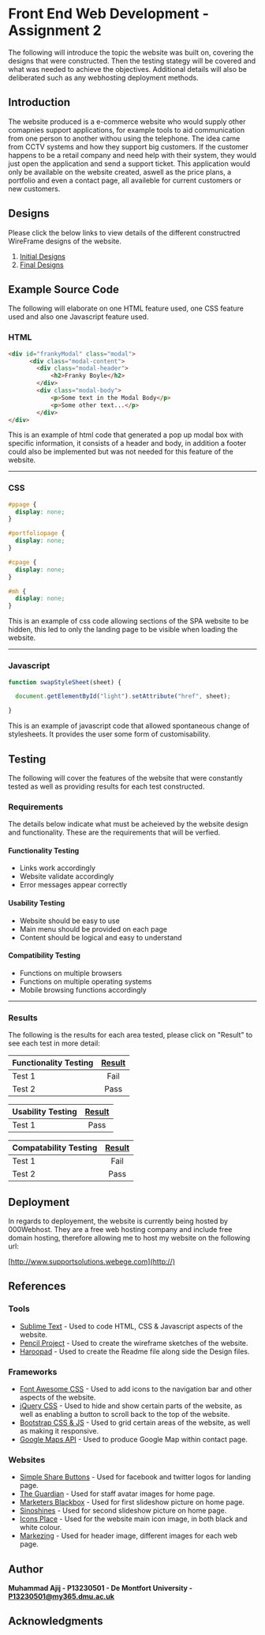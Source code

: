 
# Front End Web Development - Assignment 2

The following will introduce the topic the website was built on, covering the designs that were constructed. Then the testing stategy will be covered and what was needed to achieve the objectives. Additional details will also be deliberated such as any webhosting deployment methods.

## Introduction

The website produced is a e-commerce website who would supply other comapnies support applications, for example tools to aid communication from one person to another withou using the telephone. The idea came from CCTV systems and how they support big customers. If the customer happens to be a retail company and need help with their system, they would just open the application and send a support ticket. This application would only be available on the website created, aswell as the price plans, a portfolio and even a contact page, all availeble for current customers or new customers.

## Designs

Please click the below links to view details of the different constructred WireFrame designs of the website.

1. [Initial Designs](WireFrame-Sketches/Style-1/Style-1.md)
2. [Final Designs](WireFrame-Sketches/Style-2/Style-2.md)

## Example Source Code

The following will elaborate on one HTML feature used, one CSS feature used and also one Javascript feature used.

### HTML

```html
<div id="frankyModal" class="modal">
	  <div class="modal-content">
		<div class="modal-header">
			<h2>Franky Boyle</h2>
		</div>
        <div class="modal-body">
			<p>Some text in the Modal Body</p>
			<p>Some other text...</p>
	    </div>
</div>
```

This is an example of html code that generated a pop up modal box with specific information, it consists of a header and body, in addition a footer could also be implemented but was not needed for this feature of the website.



_ _ _


### CSS

```css
#ppage {
  display: none;
}

#portfoliopage {
  display: none;
}

#cpage {
  display: none;
}

#mh {
  display: none;
}
```
This is an example of css code allowing sections of the SPA website to be hidden, this led to only the landing page to be visible when loading the website.

_ _ _



### Javascript

```javascript
function swapStyleSheet(sheet) {

  document.getElementById("light").setAttribute("href", sheet);

}
```
This is an example of javascript code that allowed spontaneous change of stylesheets. It provides the user some form of customisability.




## Testing

The following will cover the features of the website that were constantly tested as well as providing results for each test constructed.

### Requirements

The details below indicate what must be acheieved by the website design and functionality. These are the requirements that will be verfied.

#### Functionality Testing

* Links work accordingly
* Website validate accordingly
* Error messages appear correctly

#### Usability Testing

* Website should be easy to use
* Main menu should be provided on each page
* Content should be logical and easy to understand

#### Compatibility Testing

* Functions on multiple browsers
* Functions on multiple operating systems
* Mobile browsing functions accordingly


_ _ _



### Results

The following is the results for each area tested, please click on "Result" to see each test in more detail:


| Functionality Testing | [Result](testing/ftest.md)|
| --------------------- |:---------------------------:|
|    Test 1  			|  Fail					  |
|    Test 2 			|  Pass						  |

| Usability Testing			   | [Result](testing/utest.md)	  |
| ---------------------------- |:---------------------------:|
|    Test 1                    |  Pass                       |


| Compatability Testing		   | [Result](testing/ctest.md)	|
| ---------------------------- |:---------------------------:|
|    Test 1                    |  Fail                      |
|    Test 2                    |  Pass                       |

## Deployment

In regards to deployement, the website is currently being hosted by 000Webhost. They are a free web hosting company and include free domain hosting, therefore allowing me to host my website on the following url:

[http://www.supportsolutions.webege.com](http://)

## References

### Tools

* [Sublime Text](https://www.sublimetext.com) - Used to code HTML, CSS & Javascript aspects of the website.
* [Pencil Project](http://pencil.evolus.vn) - Used to create the wireframe sketches of the website.
* [Haroopad](http://pad.haroopress.com/user.html) - Used to create the Readme file along side the Design files.

### Frameworks

* [Font Awesome CSS](http://fontawesome.io) - Used to add icons to the navigation bar and other aspects of the website.
* [jQuery CSS](https://jquery.com) - Used to hide and show certain parts of the website, as well as enabling a button to scroll back to the top of the website.
* [Bootstrap CSS & JS](http://getbootstrap.com) - Used to grid certain areas of the website, as well as making it responsive.
* [Google Maps API](https://developers.google.com/maps) - Used to produce Google Map within contact page.

### Websites

* [Simple Share Buttons](https://simplesharebuttons.com) - Used for facebook and twitter logos for landing page.
* [The Guardian](https://www.theguardian.com) - Used for staff avatar images for home page.
* [Marketers Blackbox](http://marketersblackbook.com/wp-content/uploads/2011/11/consulting.jpg) - Used for first slideshow picture on home page.
* [Sinoshines](http://www.sinoshines.com/uploadfile/image/2013031119320560.jpg) - Used for second slideshow picture on home page.
* [Icons Place](http://www.iconsplace.com) - Used for the website main icon image, in both black and white colour.
* [Markezing](https://markezing.com/wp-content/uploads/2015/10/people_and_technology-1400x570.jpg
) - Used for header image, different images for each web page.

## Author

**Muhammad Ajij - P13230501 - De Montfort University - P13230501@my365.dmu.ac.uk**


## Acknowledgments






